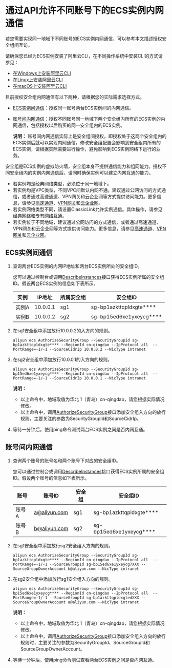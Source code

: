 # 通过API允许不同账号下的ECS实例内网通信

若您需要实现同一地域下不同账号的ECS实例内网通信，可以参考本文描述授权安全组间互访。

请确保您已经为ECS实例安装了阿里云CLI，在不同操作系统中安装CLI的方式请参见：

-   [在Windows上安装阿里云CLI]()
-   [在Linux上安装阿里云CLI]()
-   [在macOS上安装阿里云CLI]()

目前授权安全组内网通信有以下两种，请根据您的实际需求选择方式。

-   [ECS实例间通信](#section_bpp_qvf_ip5)：授权同一账号两台ECS实例间的内网通信。
-   [账号间内网通信](#section_003_ysx_s54)：授权不同账号同一地域下两个安全组内所有的ECS实例的内网通信，包括授权以后购买的同一安全组内的ECS实例。

    **说明：** 账号间内网通信实际上是安全组间授权，即授权处于这两个安全组内的ECS实例后就可以实现内网通信。修改安全组配置会影响到安全组内所有的ECS实例，请根据实际需要进行操作，避免影响到ECS实例网络下运行的业务。


安全组是ECS实例的虚拟防火墙，安全组本身不提供通信能力和组网能力。授权不同安全组内的实例内网通信后，请同时确保实例可以建立内网互通的能力。

-   若实例均是经典网络类型，必须位于同一地域下。
-   若实例均是VPC类型，不同VPC间默认内网不通。建议通过公网访问的方式通信，或者通过高速通道、VPN网关和云企业网等方式提供访问能力。更多信息，请参见[高速通道](/intl.zh-CN/产品简介/什么是高速通道？.md)、[VPN网关](/intl.zh-CN/产品简介/什么是VPN网关.md)和[云企业网]()。
-   若实例网络类型不同，请设置ClassicLink允许实例通信。具体操作，请参见[经典网络和专有网络互通](/intl.zh-CN/网络/经典网络和专有网络互通.md)。
-   若实例位于不同地域，建议通过公网访问的方式通信，或者通过高速通道、VPN网关和云企业网等方式提供访问能力。更多信息，请参见[高速通道](/intl.zh-CN/产品简介/什么是高速通道？.md)、[VPN网关](/intl.zh-CN/产品简介/什么是VPN网关.md)和[云企业网]()。

## ECS实例间通信

1.  查询两台ECS实例的内网IP地址和两台ECS实例所处的安全组ID。

    您可以通过控制台或调用[DescribeInstances](/intl.zh-CN/API参考/实例/DescribeInstances.md)接口获得ECS实例所属的安全组ID。假设两台ECS实例的信息如下表所示。

    |实例|IP地址|所属安全组|安全组ID|
    |--|----|-----|-----|
    |实例A|10.0.0.1|sg1|sg-bp1azkttqpldxgte\*\*\*\*|
    |实例B|10.0.0.2|sg2|sg-bp15ed6xe1yxeycg\*\*\*\*|

2.  在sg1安全组中添加放行10.0.0.2的入方向的规则。

    ```
    aliyun ecs AuthorizeSecurityGroup --SecurityGroupId sg-bp1azkttqpldxgte**** --RegionId cn-qingdao --IpProtocol all  --PortRange=-1/-1 --SourceCidrIp 10.0.0.2 --NicType intranet
    ```

3.  在sg2安全组中添加放行10.0.0.1的入方向的规则。

    ```
    aliyun ecs AuthorizeSecurityGroup --SecurityGroupId sg-bp15ed6xe1yxeycg**** --RegionId cn-qingdao --IpProtocol all  --PortRange=-1/-1 --SourceCidrIp 10.0.0.1 --NicType intranet
    ```

    **说明：**

    -   以上命令中，地域取值为华北 1（青岛）cn-qingdao，请您根据实际情况修改。
    -   以上命令中，调用[AuthorizeSecurityGroup](/intl.zh-CN/API参考/安全组/AuthorizeSecurityGroup.md)接口添加安全组入方向的放行规则，主要关注的参数为SecurityGroupId和SourceCidrIp。
4.  等待一分钟后，使用ping命令测试两台ECS实例之间是否内网互通。


## 账号间内网通信

1.  查询两个账号的账号名和两个账号下对应的安全组ID。

    您可以通过控制台或调用[DescribeInstances](/intl.zh-CN/API参考/实例/DescribeInstances.md)接口获得ECS实例所属的安全组ID。假设两个账号的信息如下表所示。

    |账号|账号ID|安全组|安全组ID|
    |--|----|---|-----|
    |账号A|a@aliyun.com|sg1|sg-bp1azkttqpldxgte\*\*\*\*|
    |账号B|b@aliyun.com|sg2|sg-bp15ed6xe1yxeycg\*\*\*\*|

2.  在sg1安全组中添加放行sg2安全组入方向的规则。

    ```
    aliyun ecs AuthorizeSecurityGroup --SecurityGroupId sg-bp1azkttqpldxgte**** --RegionId cn-qingdao --IpProtocol all  --PortRange=-1/-1 --SourceGroupId sg-bp15ed6xe1yxeycg7XXX --SourceGroupOwnerAccount b@aliyun.com --NicType intranet
    ```

3.  在sg2安全组中添加放行sg1安全组入方向的规则。

    ```
    aliyun ecs AuthorizeSecurityGroup --SecurityGroupId sg-bp15ed6xe1yxeycg**** --RegionId cn-qingdao --IpProtocol all  --PortRange=-1/-1 --SourceGroupId sg-bp1azkttqpldxgtedXXX --SourceGroupOwnerAccount a@aliyun.com --NicType intranet
    ```

    **说明：**

    -   以上命令中，地域取值为华北 1（青岛）cn-qingdao，请您根据实际情况修改。
    -   以上命令中，调用[AuthorizeSecurityGroup](/intl.zh-CN/API参考/安全组/AuthorizeSecurityGroup.md)接口添加安全组入方向的放行规则时，主要关注的参数为SecurityGroupId、SourceGroupId和SourceGroupOwnerAccount。
4.  等待一分钟后，使用ping命令测试查看两台ECS实例之间是否内网互通。


